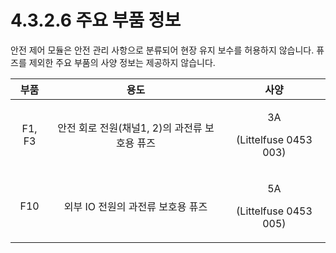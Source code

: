 ﻿# 4.3.2.6 주요 부품 정보

안전 제어 모듈은 안전 관리 사항으로 분류되어 현장 유지 보수를 허용하지 않습니다. 퓨즈를 제외한 주요 부품의 사양 정보는 제공하지 않습니다.

| **부품** |            **용도**            |                 **사양**                |
| :----: | :--------------------------: | :-----------------------------------: |
| F1, F3 | 안전 회로 전원(채널1, 2)의 과전류 보호용 퓨즈 | <p>3A</p><p>(Littelfuse 0453 003)</p> |
|   F10  |     외부 IO 전원의 과전류 보호용 퓨즈     | <p>5A</p><p>(Littelfuse 0453 005)</p> |
